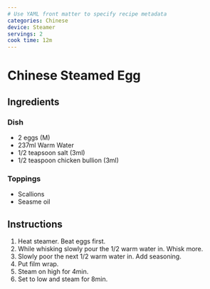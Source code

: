 ```yaml
---
# Use YAML front matter to specify recipe metadata
categories: Chinese
device: Steamer
servings: 2
cook time: 12m
---
```


# Chinese Steamed Egg

## Ingredients

### Dish

- 2 eggs (M)
- 237ml Warm Water
- 1/2 teapsoon salt (3ml)
- 1/2 teaspoon chicken bullion (3ml)


### Toppings
- Scallions
- Seasme oil

## Instructions

1. Heat steamer. Beat eggs first.
2. While whisking slowly pour the 1/2 warm water in. Whisk more.
3. Slowly poor the next 1/2 warm water in. Add seasoning.
4. Put film wrap. 
5. Steam on high for 4min.
6. Set to low and steam for 8min.
